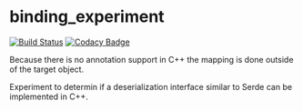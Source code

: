 # binding_experiment
[![Build Status](https://travis-ci.com/RazvanRotari/binding_experiment.svg?branch=master)](https://travis-ci.com/RazvanRotari/binding_experiment)
[![Codacy Badge](https://api.codacy.com/project/badge/Grade/f132959520ea43238155b815a947cfc7)](https://www.codacy.com/manual/razvanrotari/binding_experiment?utm_source=github.com&amp;utm_medium=referral&amp;utm_content=RazvanRotari/binding_experiment&amp;utm_campaign=Badge_Grade)

Because there is no annotation support in C++ the mapping is done outside of the target object.


Experiment to determin if a deserialization interface similar to Serde can be implemented in C++. 




